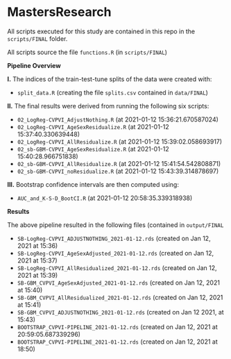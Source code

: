 # MastersResearch

All scripts executed for this study are contained in this repo in the `scripts/FINAL` folder.

All scripts source the file `functions.R` (in `scripts/FINAL`)

**Pipeline Overview**

**I.** The indices of the train-test-tune splits of the data were created with:

- `split_data.R` (creating the file `splits.csv` contained in `data/FINAL`)

**II.** The final results were derived from running the following six scripts:

- `02_LogReg-CVPVI_AdjustNothing.R` (at 2021-01-12 15:36:21.670587024)
- `02_LogReg-CVPVI_AgeSexResidualize.R` (at 2021-01-12 15:37:40.330639448)
- `02_LogReg-CVPVI_AllResidualize.R` (at 2021-01-12 15:39:02.058693917)
- `02_sb-GBM-CVPVI_AgeSexResidualize.R` (at 2021-01-12 15:40:28.966751838)
- `02_sb-GBM-CVPVI_AllResidualize.R` (at 2021-01-12 15:41:54.542808871)
- `02_sb-GBM-CVPVI_noResidualize.R` (at 2021-01-12 15:43:39.314878697)

**III.** Bootstrap confidence intervals are then computed using:

- `AUC_and_K-S-D_BootCI.R` (at 2021-01-12 20:58:35.339318938)

**Results**

The above pipeline resulted in the following files (contained in `output/FINAL`

- `SB-LogReg-CVPVI_ADJUSTNOTHING_2021-01-12.rds` (created on Jan 12, 2021 at 15:36)
- `SB-LogReg-CVPVI_AgeSexAdjusted_2021-01-12.rds` (created on Jan 12, 2021 at 15:37)
- `SB-LogReg-CVPVI_AllResidualized_2021-01-12.rds` (created on Jan 12, 2021 at 15:39)
- `SB-GBM_CVPVI_AgeSexAdjusted_2021-01-12.rds` (created on Jan 12, 2021 at 15:40)
- `SB-GBM_CVPVI_AllResidualized_2021-01-12.rds` (created on Jan 12, 2021 at 15:41)
- `SB-GBM_CVPVI_ADJUSTNOTHING_2021-01-12.rds` (created on Jan 12 2021, at 15:43)
- `BOOTSTRAP_CVPVI-PIPELINE_2021-01-12.rds` (created on Jan 12, 2021 at 20:59:05.687339296)
- `BOOTSTRAP_CVPVI-PIPELINE_2021-01-12.rds` (created on Jan 12, 2021 at 18:50) 
